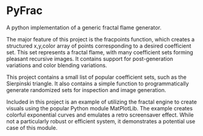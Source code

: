 # PyFrac
A python implementation of a generic fractal flame generator.

The major feature of this project is the fracpoints function, which creates a structured x,y,color array of points corresponding to a desired coefficient set. This set represents a fractal flame, with many coefficient sets forming pleasant recursive images. It contains support for post-generation variations and color blending variations.

This project contains a small list of popular coefficient sets, such as the Sierpinski triangle. It also contains a simple function to programmatically generate randomized sets for inspection and image generation.

Included in this project is an example of utilizing the fractal engine to create visuals using the popular Python module MatPlotLib. The example creates colorful exponential curves and emulates a retro screensaver effect. While not a particularly robust or efficient system, it demonstrates a potential use case of this module.
